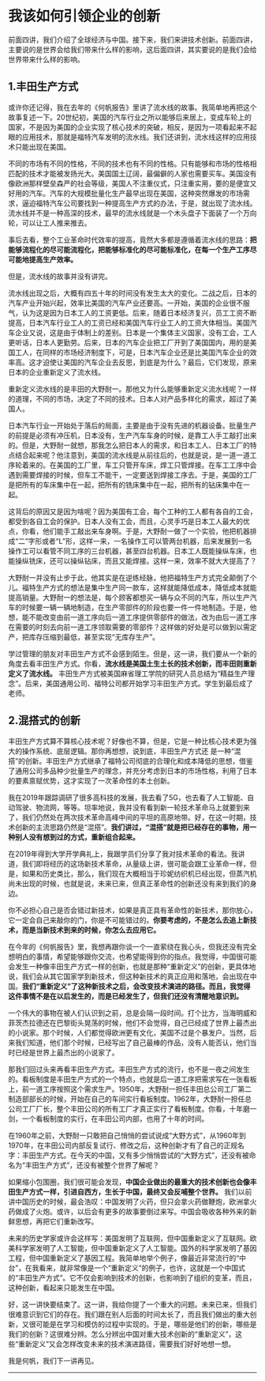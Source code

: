 # 我该如何引领企业的创新

前面四讲，我们介绍了全球经济与中国。接下来，我们来讲技术创新。前面四讲，主要说的是世界会给我们带来什么样的影响，这后面四讲，其实要说的是我们会给世界带来什么样的影响。

## 1.丰田生产方式

或许你还记得，我在去年的《何帆报告》里讲了流水线的故事。我简单地再把这个故事复述一下。20世纪初，美国的汽车行业之所以能够后来居上，变成车轮上的国家，不是因为美国的企业实现了核心技术的突破，相反，是因为一项看起来不起眼的应用技术，那就是福特汽车发明的流水线。我们还讲到，流水线这样的应用技术只能出现在美国。

不同的市场有不同的性格，不同的技术也有不同的性格。只有能够和市场的性格相匹配的技术才能被发扬光大。美国国土辽阔，最偏僻的人家也需要买车。美国没有像欧洲那样壁垒森严的社会等级，美国人不注重仪式，只注重实用，要的是便宜又好用的汽车。汽车的大规模批量化生产最早出现在美国，这种突然爆发的市场需求，逼迫福特汽车公司要找到一种提高生产方式的办法，于是，就出现了流水线。流水线并不是一种高深的技术，最早的流水线就是一个木头盘子下面装了一个万向轮，可以让工人推来推去。

事后去看，整个工业革命时代效率的提高，竟然大多都是遵循着流水线的思路：**把能够流程化的尽可能流程化，把能够标准化的尽可能标准化，在每一个生产工序尽可能地提高生产效率。**

但是，流水线的故事并没有讲完。

流水线出现之后，大概有四五十年的时间没有发生太大的变化。二战之后，日本的汽车产业开始兴起，效率比美国的汽车产业还要高。一开始，美国的企业很不服气，认为这是因为日本工人的工资更低。后来，随着日本经济复兴，员工工资不断提高，日本汽车行业工人的工资已经和美国汽车行业工人的工资大体相当。美国汽车企业又说，这是由于体制上的差别。日本是一个集体主义国家，没有工会，工人更听话，日本人更勤劳。后来，日本的汽车企业把工厂开到了美国国内，用的是美国工人，在同样的市场经济制度下，可是，日本汽车企业还是比美国汽车企业的效率高。这才迫使让美国的汽车企业去反思，到底是为什么？最后，它们发现，原来日本的企业重新定义了流水线。

重新定义流水线的是丰田的大野耐一。那他又为什么能够重新定义流水线呢？一样的道理，不同的市场，决定了不同的技术。日本人对产品多样化的需求，超过了美国人。

日本汽车行业一开始处于落后的局面，主要是由于没有先进的机器设备。批量生产的前提是必须有冲压机，日本没有，生产汽车车身的时候，是靠工人手工敲打出来的。但是，大野耐一就想，那我怎么把日本人的需求，和日本工人、日本工厂的特点结合起来呢？他注意到，美国的流水线是从前往后的，也就是说，是一道一道工序轮着来的。在美国的工厂里，车工只管开车床，焊工只管焊接。在车工工序中会遇到需要焊接的时候，但车工不能干，一定要送到焊接工序去。于是，美国的工厂是把所有的车床集中在一起，把所有的铣床集中在一起，把所有的钻床集中在一起。

这背后的原因又是因为啥呢？因为美国有工会，每个工种的工人都有各自的工会，都受到各自工会的保护。日本人没有工会，而且，心灵手巧是日本工人最大的优点，你看，他们能手工敲出来车身啊。于是，大野耐一做了一个实验，他把机器排成“二”字形或者“L”形，这样一来，一名操作工可以管两台机器，后来发展到一名操作工可以看管不同工序的三台机器，甚至四台机器。日本工人既能操纵车床，也能操纵铣床，还可以操纵钻床，而且又能焊接。这样一来，效率不就大大提高了？

大野耐一并没有止步于此，他其实是在逆练经脉，他把福特生产方式完全颠倒了个儿。福特生产方式的想法是集中生产同一款车，这样就能降低成本，降低成本就能提高销量。大野耐一的想法是，每个顾客都想买一辆与众不同的汽车，所以生产汽车的时候要一辆一辆地制造，在生产零部件的阶段也要一件一件地制造。于是，他想，能不能改变由前一道工序向后一道工序提供零部件的做法，改为由后一道工序在需要的时刻去向前一道工序领取需要的零部件？这样做的好处是可以做到以需定产，把库存压缩到最低，甚至实现“无库存生产”。

学过管理的朋友对丰田生产方式不会感到陌生。但是，这一讲，我们要从一个新的角度去看丰田生产方式。你看，**流水线是美国土生土长的技术创新，而丰田则重新定义了流水线。** 丰田生产方式被美国麻省理工学院的研究人员总结为“精益生产理念”。后来，美国通用公司、福特公司都开始学习丰田生产方式。学生到最后成了老师。

## 2.混搭式的创新

丰田生产方式算不算核心技术呢？好像也不算，但是，它是一种比核心技术更为强大的操作系统、底层逻辑。那你再想想，说到底，丰田生产方式还
是一种“混搭”的创新。丰田生产方式继承了福特公司彻底的合理化和成本降低的思想，借鉴了通用公司多品种少批量生产的理念，并充分考虑到日本的市场性格，利用了日本的要素禀赋优势，这才实现了一次革命性的本土创新。

我在2019年跟踪调研了很多高科技的发展，我去看了5G，也去看了人工智能、自动驾驶、物流网，等等。坦率地说，我并没有看到新一轮技术革命马上就要到来了，我们仍然处在两次技术革命高峰中间的平坦的高原地带。好，在这一时期，技术创新的主流思路仍然是“混搭”。**我们讲过，“混搭”就是把已经存在的事物，用一种别人没有想到过的方式，重新组合起来。**

在2019年得到大学开学典礼上，我跟学员们分享了我对技术革命的看法。我讲道，我们即将经历的这场新技术革命，从量级上讲，很可能会跟工业革命一样，但是，如果和历史类比，那么，我们现在大概相当于珍妮纺织机已经出现，但蒸汽机尚未出现的时候，也就是说，未来已来，但真正革命性的创新还没有来到我们的身边。

你不必担心自己是否会错过新技术，如果是真正具有革命性的新技术，那你放心，它一定会自己来敲你的门，你是不可能错过的。**你要考虑的，不是怎么去追上新技术，而是当新技术到来的时候，你怎么去应用它。**

在今年的《何帆报告》里，我想再跟你谈一个一直萦绕在我心头，但我还没有完全想明白的事情，希望能够跟你交流，也希望能得到你的指点。我觉得，中国很可能会发生一种像丰田生产方式一样的创新，也就是那种“重新定义”的创新，更具体地说，我们会从其它国家学到新技术，但这种新技术的真正应用和落地，会出现在中国。**我们“重新定义”了这种新技术之后，会改变技术演进的路径。而且，我觉得这件事情不是在以后发生的，而是已经发生了，但我们还没有清醒地意识到。**

一个伟大的事物在被人们认识到之前，总是会隔一段时间。打个比方，当海明威和菲茨杰拉德还在巴黎街头晃荡的时候，他们不会觉得，自己已经成了世界上最杰出的小说家。那个时候，人们都觉得欧洲更有文化，美国不过是个暴发户。当然，后来我们知道，他们那个时候，已经写出了自己最棒的作品，没有人能否认，他们当时已经是世界上最杰出的小说家了。

那我们回过头来再看丰田生产方式。丰田生产方式的流行，也不是一夜之间发生的。看板制度是丰田生产方式的一个特点，也就是后一道工序把需求写在一张看板上，前一道工序按照这个需求生产。1950年，大野耐一担任丰田总公司工厂第二制造部部长的时候，开始在自己的车间实行看板制度。1962年，大野耐一担任总公司工厂厂长，整个丰田公司的所有工厂才真正实行了看板制度。你看，十年磨一剑，一个看板制度的实行，在丰田公司内部，也用了十年的时间。

在1960年之前，大野耐一只敢把自己悄悄的尝试说成“大野方式”，从1960年到1970年，在丰田公司内部反复试行、修改之后，这种创新才有了自己的正规名字：丰田生产方式。在今天的中国，又有多少悄悄尝试的“大野方式”，还没有被命名为“丰田生产方式”，还没有被整个世界了解呢？

如果缩小包围圈，我们很可能会发现，**中国企业做出的最重大的技术创新也会像丰田生产方式一样，引进自西方，生长于中国，最终又会反哺整个世界。** 我们以前讲中国历史的时候，最会浩叹：中国发明了火药，但只会拿火药做鞭炮，欧洲拿火药做成了火炮。或许，以后会有更多的故事要倒过来写。中国会吸收各种外来的新鲜思想，再把它们重新改写。

未来的历史学家或许会这样写：美国发明了互联网，但中国重新定义了互联网。欧美科学家发明了人工智能，但中国重新定义了人工智能。国外的科学家发明了基因工程，但中国重新定义了基因工程。我简单地举个例子，像最近非常流行的“中台”，在我看来，就非常像是一个“重新定义”的例子，也许，这就是一个中国式的“丰田生产方式”。它不仅会影响到技术的创新，也影响到了组织的变革，而且，这种创新，看起来只能发生在中国。

好，这一讲快要结束了。这一讲，我给你提了一个重大的问题。未来已来，但我们很难意识到它们的存在。我们跟在别人后面的时间太长了，而且我们做出的重大创新，又很可能是在学习和模仿的过程中实现的。于是，哪些是他们的创新，哪些是我们的创新？这很难分辨。怎么分辨出中国对重大技术创新的“重新定义”，这些“重新定义”又会怎样改变未来的技术演进路径，需要我们好好地想一想。

我是何帆，我们下一讲再见。

---
